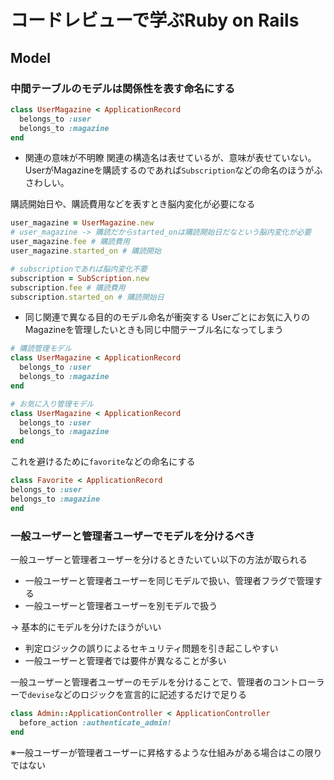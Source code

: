 # コードレビューで学ぶRuby on Rails
## Model
### 中間テーブルのモデルは関係性を表す命名にする
```ruby
class UserMagazine < ApplicationRecord
  belongs_to :user
  belongs_to :magazine
end
```
- 関連の意味が不明瞭
関連の構造名は表せているが、意味が表せていない。UserがMagazineを購読するのであれば`Subscription`などの命名のほうがふさわしい。

購読開始日や、購読費用などを表すとき脳内変化が必要になる
```ruby
user_magazine = UserMagazine.new
# user_magazine -> 購読だからstarted_onは購読開始日だなという脳内変化が必要
user_magazine.fee # 購読費用
user_magazine.started_on # 購読開始

# subscriptionであれば脳内変化不要
subscription = SubScription.new
subscription.fee # 購読費用
subscription.started_on # 購読開始日
```
- 同じ関連で異なる目的のモデル命名が衝突する
Userごとにお気に入りのMagazineを管理したいときも同じ中間テーブル名になってしまう
```ruby
# 購読管理モデル
class UserMagazine < ApplicationRecord
  belongs_to :user
  belongs_to :magazine
end

# お気に入り管理モデル
class UserMagazine < ApplicationRecord
  belongs_to :user
  belongs_to :magazine
end
```
これを避けるために`favorite`などの命名にする
```ruby
class Favorite < ApplicationRecord
belongs_to :user
belongs_to :magazine
end
```
### 一般ユーザーと管理者ユーザーでモデルを分けるべき
一般ユーザーと管理者ユーザーを分けるときたいてい以下の方法が取られる
- 一般ユーザーと管理者ユーザーを同じモデルで扱い、管理者フラグで管理する
-  一般ユーザーと管理者ユーザーを別モデルで扱う


-> 基本的にモデルを分けたほうがいい
- 判定ロジックの誤りによるセキュリティ問題を引き起こしやすい
- 一般ユーザーと管理者では要件が異なることが多い


一般ユーザーと管理者ユーザーのモデルを分けることで、管理者のコントローラーで`devise`などのロジックを宣言的に記述するだけで足りる
```ruby
class Admin::ApplicationController < ApplicationController
  before_action :authenticate_admin!
end
```
※一般ユーザーが管理者ユーザーに昇格するような仕組みがある場合はこの限りではない
